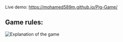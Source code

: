 Live demo: https://mohamed589m.github.io/Pig-Game/

## Game rules:
![Explanation of the game](https://github.com/mohamed589m/Pig-Game/assets/100099637/3d9c1653-fb5d-4749-a58a-56fa7846e4d3)
